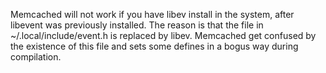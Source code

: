Memcached will not work if you have libev install in the system, after libevent was previously installed. The reason is that the file in ~/.local/include/event.h is replaced by libev. Memcached get confused by the existence of this file and sets some defines in a bogus way during compilation.
